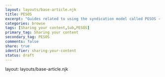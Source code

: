 ```yaml
---
layout: layouts/base-article.njk
title: PESOS
excerpt: "Guides related to using the syndication model called PESOS - Publish Elsewhere, Syndicate (to your) Own Site"
categories: browse
tags: [Sharing your content,Sub,PESOS]
primary_tag: Sharing your content
secondary_tag: PESOS
comments: false
share: true
identifier: sharing-your-content
status: draft
---
```

layout: layouts/base-article.njk
